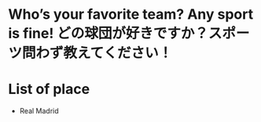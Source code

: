 # Who’s your favorite team? Any sport is fine! どの球団が好きですか？スポーツ問わず教えてください！

# List of place
- Real Madrid
